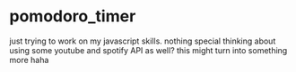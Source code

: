 # pomodoro_timer
just trying to work on my javascript skills. nothing special
thinking about using some youtube and spotify API as well? this might turn into something more haha
